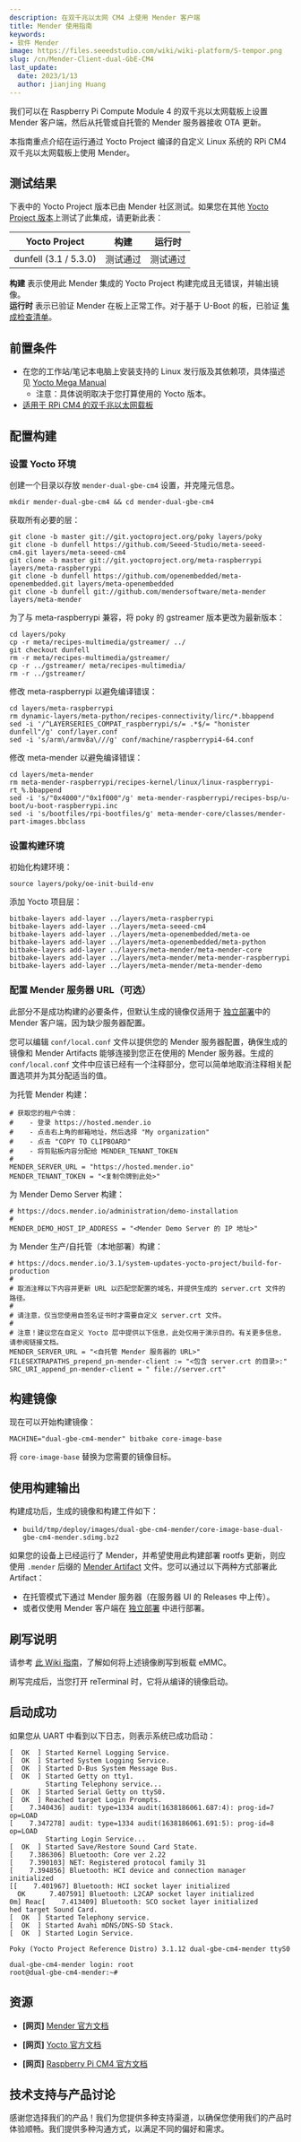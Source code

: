 ```yaml
---
description: 在双千兆以太网 CM4 上使用 Mender 客户端
title: Mender 使用指南
keywords:
- 软件 Mender
image: https://files.seeedstudio.com/wiki/wiki-platform/S-tempor.png
slug: /cn/Mender-Client-dual-GbE-CM4
last_update:
  date: 2023/1/13
  author: jianjing Huang
---
```


我们可以在 Raspberry Pi Compute Module 4 的双千兆以太网载板上设置 Mender 客户端，然后从托管或自托管的 Mender 服务器接收 OTA 更新。

本指南重点介绍在运行通过 Yocto Project 编译的自定义 Linux 系统的 RPi CM4 双千兆以太网载板上使用 Mender。

## 测试结果

下表中的 Yocto Project 版本已由 Mender 社区测试。如果您在其他 [Yocto Project 版本](https://wiki.yoctoproject.org/wiki/Releases?target=_blank)上测试了此集成，请更新此表：

| Yocto Project | 构建 | 运行时 |
|---|---|---|
| dunfell (3.1 / 5.3.0) | 测试通过 | 测试通过 |

**构建** 表示使用此 Mender 集成的 Yocto Project 构建完成且无错误，并输出镜像。  
**运行时** 表示已验证 Mender 在板上正常工作。对于基于 U-Boot 的板，已验证 [集成检查清单](https://docs.mender.io/devices/integrating-with-u-boot/integration-checklist?target=_blank)。

## 前置条件

- 在您的工作站/笔记本电脑上安装支持的 Linux 发行版及其依赖项，具体描述见 [Yocto Mega Manual](https://www.yoctoproject.org/docs/current/mega-manual/mega-manual.html#detailed-supported-distros)
  - 注意：具体说明取决于您打算使用的 Yocto 版本。
- [适用于 RPi CM4 的双千兆以太网载板](https://www.seeedstudio.com/Dual-GbE-Carrier-Board-with-4GB-RAM-32GB-eMMC-RPi-CM-4-p-4898.html)

## 配置构建

### 设置 Yocto 环境

创建一个目录以存放 `mender-dual-gbe-cm4` 设置，并克隆元信息。

```
mkdir mender-dual-gbe-cm4 && cd mender-dual-gbe-cm4
```

获取所有必要的层：

```
git clone -b master git://git.yoctoproject.org/poky layers/poky
git clone -b dunfell https://github.com/Seeed-Studio/meta-seeed-cm4.git layers/meta-seeed-cm4
git clone -b master git://git.yoctoproject.org/meta-raspberrypi layers/meta-raspberrypi
git clone -b dunfell https://github.com/openembedded/meta-openembedded.git layers/meta-openembedded
git clone -b dunfell git://github.com/mendersoftware/meta-mender layers/meta-mender
```

为了与 meta-raspberrypi 兼容，将 poky 的 gstreamer 版本更改为最新版本：

```
cd layers/poky
cp -r meta/recipes-multimedia/gstreamer/ ../
git checkout dunfell
rm -r meta/recipes-multimedia/gstreamer/
cp -r ../gstreamer/ meta/recipes-multimedia/
rm -r ../gstreamer/
```

修改 meta-raspberrypi 以避免编译错误：

```
cd layers/meta-raspberrypi
rm dynamic-layers/meta-python/recipes-connectivity/lirc/*.bbappend
sed -i '/^LAYERSERIES_COMPAT_raspberrypi/s/= .*$/= "honister dunfell"/g' conf/layer.conf
sed -i 's/arm\/armv8a\///g' conf/machine/raspberrypi4-64.conf
```

修改 meta-mender 以避免编译错误：

```
cd layers/meta-mender
rm meta-mender-raspberrypi/recipes-kernel/linux/linux-raspberrypi-rt_%.bbappend
sed -i 's/"0x4000"/"0x1f000"/g' meta-mender-raspberrypi/recipes-bsp/u-boot/u-boot-raspberrypi.inc
sed -i 's/bootfiles/rpi-bootfiles/g' meta-mender-core/classes/mender-part-images.bbclass
```

### 设置构建环境

初始化构建环境：

```
source layers/poky/oe-init-build-env 
```

添加 Yocto 项目层：

```
bitbake-layers add-layer ../layers/meta-raspberrypi
bitbake-layers add-layer ../layers/meta-seeed-cm4
bitbake-layers add-layer ../layers/meta-openembedded/meta-oe
bitbake-layers add-layer ../layers/meta-openembedded/meta-python
bitbake-layers add-layer ../layers/meta-mender/meta-mender-core
bitbake-layers add-layer ../layers/meta-mender/meta-mender-raspberrypi
bitbake-layers add-layer ../layers/meta-mender/meta-mender-demo
```

### 配置 Mender 服务器 URL（可选）

此部分不是成功构建的必要条件，但默认生成的镜像仅适用于 [独立部署](https://docs.mender.io/architecture/standalone-deployments?target=_blank)中的 Mender 客户端，因为缺少服务器配置。

您可以编辑 `conf/local.conf` 文件以提供您的 Mender 服务器配置，确保生成的镜像和 Mender Artifacts 能够连接到您正在使用的 Mender 服务器。生成的 `conf/local.conf` 文件中应该已经有一个注释部分，您可以简单地取消注释相关配置选项并为其分配适当的值。

为托管 Mender 构建：

```
# 获取您的租户令牌：
#    - 登录 https://hosted.mender.io
#    - 点击右上角的邮箱地址，然后选择 "My organization"
#    - 点击 "COPY TO CLIPBOARD"
#    - 将剪贴板内容分配给 MENDER_TENANT_TOKEN
#
MENDER_SERVER_URL = "https://hosted.mender.io"
MENDER_TENANT_TOKEN = "<复制令牌到此处>"
```

为 Mender Demo Server 构建：

```
# https://docs.mender.io/administration/demo-installation
#
MENDER_DEMO_HOST_IP_ADDRESS = "<Mender Demo Server 的 IP 地址>"
```

为 Mender 生产/自托管（本地部署）构建：

```
# https://docs.mender.io/3.1/system-updates-yocto-project/build-for-production
#
# 取消注释以下内容并更新 URL 以匹配您配置的域名，并提供生成的 server.crt 文件的路径。
#
# 请注意，仅当您使用自签名证书时才需要自定义 server.crt 文件。
#
# 注意！建议您在自定义 Yocto 层中提供以下信息，此处仅用于演示目的。有关更多信息，请参阅链接文档。
MENDER_SERVER_URL = "<自托管 Mender 服务器的 URL>"
FILESEXTRAPATHS_prepend_pn-mender-client := "<包含 server.crt 的目录>:"
SRC_URI_append_pn-mender-client = " file://server.crt"
```

## 构建镜像

现在可以开始构建镜像：

```
MACHINE="dual-gbe-cm4-mender" bitbake core-image-base
```

将 `core-image-base` 替换为您需要的镜像目标。

## 使用构建输出

构建成功后，生成的镜像和构建工件如下：

- `build/tmp/deploy/images/dual-gbe-cm4-mender/core-image-base-dual-gbe-cm4-mender.sdimg.bz2`

如果您的设备上已经运行了 Mender，并希望使用此构建部署 rootfs 更新，则应使用 `.mender` 后缀的 [Mender Artifact](https://docs.mender.io/architecture/mender-artifacts?target=_blank) 文件。您可以通过以下两种方式部署此 Artifact：
- 在托管模式下通过 Mender 服务器（在服务器 UI 的 Releases 中上传）。
- 或者仅使用 Mender 客户端在 [独立部署](https://docs.mender.io/architecture/standalone-deployments?target=_blank) 中进行部署。

## 刷写说明

请参考 [此 Wiki 指南](https://wiki.seeedstudio.com/cn/Dual-Gigabit-Ethernet-Carrier-Board-for-Raspberry-Pi-CM4/#flash-to-emmc-cm4-emmc-version)，了解如何将上述镜像刷写到板载 eMMC。

刷写完成后，当您打开 reTerminal 时，它将从编译的镜像启动。

## 启动成功

如果您从 UART 中看到以下日志，则表示系统已成功启动：

```
[  OK  ] Started Kernel Logging Service.
[  OK  ] Started System Logging Service.
[  OK  ] Started D-Bus System Message Bus.
[  OK  ] Started Getty on tty1.
         Starting Telephony service...
[  OK  ] Started Serial Getty on ttyS0.
[  OK  ] Reached target Login Prompts.
[    7.340436] audit: type=1334 audit(1638186061.687:4): prog-id=7 op=LOAD
[    7.347278] audit: type=1334 audit(1638186061.691:5): prog-id=8 op=LOAD
         Starting Login Service...
[  OK  ] Started Save/Restore Sound Card State.
[    7.386306] Bluetooth: Core ver 2.22
[    7.390103] NET: Registered protocol family 31
[    7.394856] Bluetooth: HCI device and connection manager initialized
[[    7.401967] Bluetooth: HCI socket layer initialized
  OK      7.407591] Bluetooth: L2CAP socket layer initialized
0m] Reac[    7.413409] Bluetooth: SCO socket layer initialized
hed target Sound Card.
[  OK  ] Started Telephony service.
[  OK  ] Started Avahi mDNS/DNS-SD Stack.
[  OK  ] Started Login Service.

Poky (Yocto Project Reference Distro) 3.1.12 dual-gbe-cm4-mender ttyS0

dual-gbe-cm4-mender login: root
root@dual-gbe-cm4-mender:~#
```

## 资源

- **[网页]** [Mender 官方文档](https://docs.mender.io)

- **[网页]** [Yocto 官方文档](https://docs.yoctoproject.org)

- **[网页]** [Raspberry Pi CM4 官方文档](https://www.raspberrypi.com/documentation/computers/compute-module.html)

## 技术支持与产品讨论

感谢您选择我们的产品！我们为您提供多种支持渠道，以确保您使用我们的产品时体验顺畅。我们提供多种沟通方式，以满足不同的偏好和需求。

<div class="button_tech_support_container">
<a href="https://forum.seeedstudio.com/" class="button_forum"></a> 
<a href="https://www.seeedstudio.com/contacts" class="button_email"></a>
</div>

<div class="button_tech_support_container">
<a href="https://discord.gg/eWkprNDMU7" class="button_discord"></a> 
<a href="https://github.com/Seeed-Studio/wiki-documents/discussions/69" class="button_discussion"></a>
</div>